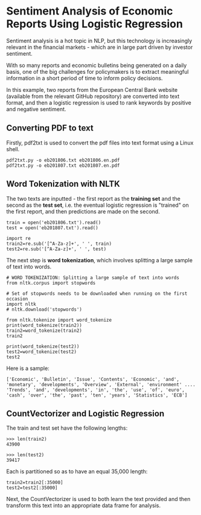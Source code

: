 # Sentiment Analysis of Economic Reports Using Logistic Regression

Sentiment analysis is a hot topic in NLP, but this technology is increasingly relevant in the financial markets - which are in large part driven by investor sentiment.

With so many reports and economic bulletins being generated on a daily basis, one of the big challenges for policymakers is to extract meaningful information in a short period of time to inform policy decisions.

In this example, two reports from the European Central Bank website (available from the relevant GitHub repository) are converted into text format, and then a logistic regression is used to rank keywords by positive and negative sentiment.

## Converting PDF to text

Firstly, pdf2txt is used to convert the pdf files into text format using a Linux shell.

```
pdf2txt.py -o eb201806.txt eb201806.en.pdf
pdf2txt.py -o eb201807.txt eb201807.en.pdf
```

## Word Tokenization with NLTK

The two texts are inputted - the first report as the **training set** and the second as the **test set**, i.e. the eventual logistic regression is "trained" on the first report, and then predictions are made on the second.

```
train = open('eb201806.txt').read()
test = open('eb201807.txt').read()

import re
train2=re.sub('[^A-Za-z]+', ' ', train)
test2=re.sub('[^A-Za-z]+', ' ', test)
```

The next step is **word tokenization**, which involves splitting a large sample of text into words.

```
# WORD TOKENIZATION: Splitting a large sample of text into words
from nltk.corpus import stopwords

# Set of stopwords needs to be downloaded when running on the first occasion
import nltk
# nltk.download('stopwords')

from nltk.tokenize import word_tokenize
print(word_tokenize(train2))
train2=word_tokenize(train2)
train2

print(word_tokenize(test2))
test2=word_tokenize(test2)
test2
```

Here is a sample:

```
['Economic', 'Bulletin', 'Issue', 'Contents', 'Economic', 'and', 'monetary', 'developments', 'Overview', 'External', 'environment' .... 'Trends', 'and', 'developments', 'in', 'the', 'use', 'of', 'euro', 'cash', 'over', 'the', 'past', 'ten', 'years', 'Statistics', 'ECB']
```

## CountVectorizer and Logistic Regression

The train and test set have the following lengths:

```
>>> len(train2)
43900

>>> len(test2)
39417
```

Each is partitioned so as to have an equal 35,000 length:

```
train2=train2[:35000]
test2=test2[:35000]
```

Next, the CountVectorizer is used to both learn the text provided and then transform this text into an appropriate data frame for analysis.

